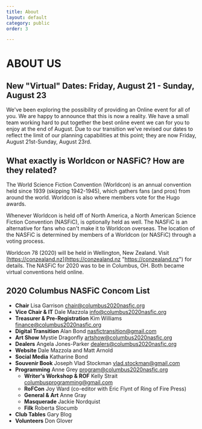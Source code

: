 ```yaml
---
title: About
layout: default
category: public
order: 3

---
```

# ABOUT US

## New "Virtual" Dates: Friday, August 21 - Sunday, August 23

We've been exploring the possibility of providing an Online event for all of you. We are happy to announce that this is now a reality. We have a small team working hard to put together the best online event we can for you to enjoy at the end of August. Due to our transition we've revised our dates to reflect the limit of our planning capabilities at this point; they are now Friday, August 21st-Sunday, August 23rd.

## What exactly is Worldcon or NASFiC? How are they related?

The World Science Fiction Convention (Worldcon) is an annual convention held since 1939 (skipping 1942-1945), which gathers fans (and pros) from around the world. Worldcon is also where members vote for the Hugo awards.

Whenever Worldcon is held off of North America, a North American Science Fiction Convention (NASFiC), is optionally held as well. The NASFiC is an alternative for fans who can't make it to Worldcon overseas. The location of the NASFiC is determined by members of a Worldcon (or NASFiC) through a voting process.

Worldcon 78 (2020) will be held in Wellington, New Zealand. Visit [https://conzealand.nz](https://conzealand.nz "https://conzealand.nz") for details. The NASFiC for 2020 was to be in Columbus, OH. Both became virtual conventions held online.

## 2020 Columbus NASFiC Concom List

* **Chair** Lisa Garrison [chair@columbus2020nasfic.org](mailto:chair@columbus2020nasfic.org)
* **Vice Chair & IT** Dale Mazzola [info@columbus2020nasfic.org](mailto:info@columbus2020nasfic.org)
* **Treasurer & Pre-Registration** Kim Williams [finance@columbus2020nasfic.org](mailto:finance@columbus2020nasfic.org)
* **Digital Transition** Alan Bond nasfictransition@gmail.com
* **Art Show** Mystie Dragonfly artshow@columbus2020nasfic.org
* **Dealers** Angela Jones-Parker [dealers@columbus2020nasfic.org](mailto:dealers@columbus2020nasfic.org)
* **Website** Dale Mazzola and Matt Arnold
* **Social Media** Katharine Bond
* **Souvenir Book** Joseph Vlad Stockman [vlad.stockman@gmail.com](mailto:vlad.stockman@gmail.com)
* **Programming** Anne Grey [program@columbus2020nasfic.org](mailto:program@columbus2020nasfic.org)
  * **Writer's Workshop & ROF** Kelly Strait [columbusprogramming@gmail.com](mailto:columbusprogramming@gmail.com)
  * **RoFCon** Joy Ward (co-editor with Eric Flynt of Ring of Fire Press)
  * **General & Art** Anne Gray
  * **Masquerade** Jackie Nordquist
  * **Filk** Roberta Slocumb
* **Club Tables** Gary Blog
* **Volunteers** Don Glover